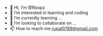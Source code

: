 - 👋 Hi, I’m @Roopz
- 👀 I’m interested in learning and coding
- 🌱 I’m currently learning ...
- 💞️ I’m looking to collaborate on ...
- 📫 How to reach me rupal0789@gmail.com

<!---
Roopz23/Roopz23 is a ✨ special ✨ repository because its `README.md` (this file) appears on your GitHub profile.
You can click the Preview link to take a look at your changes.
--->
